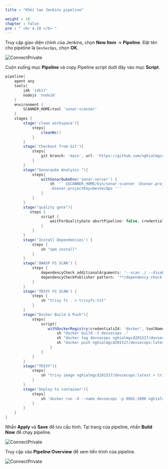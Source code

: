 ```yaml
---
title : "Khởi tạo Jenkins pipeline"

weight : 10
chapter : false
pre : " <b> 4.10 </b> "
---
```


Truy cập giao diện chính của Jenkins, chọn **New Item** -> **Pipeline**. Đặt tên cho pipeline là `DevSecOps`, chọn **OK**.

![ConnectPrivate](/images/anh51.png)

Cuộn xuống mục **Pipeline** và copy Pipeline script dưới đây vào mục **Script**.

```groovy
pipeline{
    agent any
    tools{
        jdk 'jdk17'
        nodejs 'node16'
    }
    environment {
        SCANNER_HOME=tool 'sonar-scanner'
    }
    stages {
        stage('clean workspace'){
            steps{
                cleanWs()
            }
        }
        stage('Checkout from Git'){
            steps{
                git branch: 'main', url: 'https://github.com/nghialmgcd201527/Workshop-DevSecOps.git'
            }
        }
        stage("Sonarqube Analysis "){
            steps{
                withSonarQubeEnv('sonar-server') {
                    sh ''' $SCANNER_HOME/bin/sonar-scanner -Dsonar.projectName=DevSecOps \
                    -Dsonar.projectKey=DevSecOps '''
                }
            }
        }
        stage("quality gate"){
           steps {
                script {
                    waitForQualityGate abortPipeline: false, credentialsId: 'Sonar-token' 
                }
            } 
        }
        stage('Install Dependencies') {
            steps {
                sh "npm install"
            }
        }
        stage('OWASP FS SCAN') {
            steps {
                dependencyCheck additionalArguments: '--scan ./ --disableYarnAudit --disableNodeAudit', odcInstallation: 'DP-Check'
                dependencyCheckPublisher pattern: '**/dependency-check-report.xml'
            }
        }
        stage('TRIVY FS SCAN') {
            steps {
                sh "trivy fs . > trivyfs.txt"
            }
        }
        stage("Docker Build & Push"){
            steps{
                script{
                   withDockerRegistry(credentialsId: 'docker', toolName: 'docker'){   
                       sh "docker build -t devsecops ."
                       sh "docker tag devsecops nghialmgcd201527/devsecops:latest "
                       sh "docker push nghialmgcd201527/devsecops:latest "
                    }
                }
            }
        }
        stage("TRIVY"){
            steps{
                sh "trivy image nghialmgcd201527/devsecops:latest > trivyimage.txt" 
            }
        }
        stage('Deploy to container'){
            steps{
                sh 'docker run -d --name devsecops -p 8081:3000 nghialmgcd201527/devsecops:latest'
            }
        }
    }
}
```

Nhấn **Apply** và **Save** để lưu cấu hình. Tại trang của pipeline, nhấn **Build Now** để chạy pipeline.

![ConnectPrivate](/images/anh53.png)

Truy cập vào **Pipeline Overview** để xem tiến trình của pipeline.

![ConnectPrivate](/images/anh54.png)












